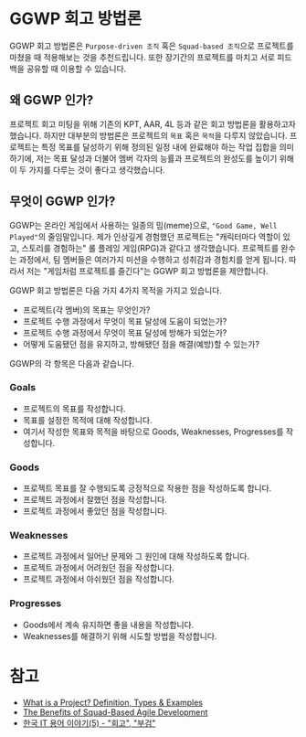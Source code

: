 # GGWP 회고 방법론

GGWP 회고 방법론은 `Purpose-driven 조직` 혹은 `Squad-based 조직`으로 프로젝트를 마쳤을 때 적용해보는 것을 추천드립니다.
또한 장기간의 프로젝트를 마치고 서로 피드백을 공유할 때 이용할 수 있습니다.

## 왜 GGWP 인가?
프로젝트 회고 미팅을 위해 기존의 KPT, AAR, 4L 등과 같은 회고 방법론을 활용하고자 했습니다.
하지만 대부분의 방법론은 프로젝트의 `목표` 혹은 `목적`을 다루지 않았습니다.
프로젝트는 특정 목표를 달성하기 위해 정의된 일정 내에 완료해야 하는 작업 집합을 의미하기에,
저는 목표 달성과 더불어 멤버 각자의 능률과 프로젝트의 완성도를 높이기 위해 이 두 가지를 다루는 것이 좋다고 생각했습니다.

## 무엇이 GGWP 인가?
GGWP는 온라인 게임에서 사용하는 일종의 밈(meme)으로, `"Good Game, Well Played"`의 줄임말입니다.
제가 인상깊게 경험했던 프로젝트는 "캐릭터마다 역할이 있고, 스토리를 경험하는" 롤 플레잉 게임(RPG)과 같다고 생각했습니다. 프로젝트를 완수는 과정에서, 팀 멤버들은 여러가지 미션을 수행하고 성취감과 경험치를 얻게 됩니다. 따라서 저는 "게임처럼 프로젝트를 즐긴다"는 GGWP 회고 방법론을 제안합니다.

GGWP 회고 방법론은 다음 가지 4가지 목적을 가지고 있습니다.

* 프로젝트(각 멤버)의 목표는 무엇인가?
* 프로젝트 수행 과정에서 무엇이 목표 달성에 도움이 되었는가?
* 프로젝트 수행 과정에서 무엇이 목표 달성에 방해가 되었는가?
* 어떻게 도움됐던 점을 유지하고, 방해됐던 점을 해결(예방)할 수 있는가?

GGWP의 각 항목은 다음과 같습니다.

### Goals
* 프로젝트의 목표를 작성합니다.
* 목표를 설정한 목적에 대해 작성합니다.
* 여기서 작성한 목표와 목적을 바탕으로 Goods, Weaknesses, Progresses를 작성합니다.

### Goods
* 프로젝트 목표를 잘 수행되도록 긍정적으로 작용한 점을 작성하도록 합니다.
* 프로젝트 과정에서 잘했던 점을 작성합니다.
* 프로젝트 과정에서 좋았던 점을 작성합니다.

### Weaknesses
* 프로젝트 과정에서 일어난 문제와 그 원인에 대해 작성하도록 합니다.
* 프로젝트 과정에서 어려웠던 점을 작성합니다.
* 프로젝트 과정에서 아쉬웠던 점을 작성합니다.

### Progresses
* Goods에서 계속 유지하면 좋을 내용을 작성합니다.
* Weaknesses를 해결하기 위해 시도할 방법을 작성합니다.

# 참고
* [What is a Project? Definition, Types & Examples](https://www.projectmanager.com/blog/project-definition)
* [The Benefits of Squad-Based Agile Development](https://www.revelo.com/blog/the-benefits-of-squad-based-agile-development)
* [한국 IT 용어 이야기(5) - "회고", "부검"](https://www.linkedin.com/pulse/%ED%95%9C%EA%B5%AD-%EC%9A%A9%EC%96%B4-%EC%9D%B4%EC%95%BC%EA%B8%B0-5-%ED%9A%8C%EA%B3%A0-%EB%B6%80%EA%B2%80-chaesang-jung-vcu3c/?originalSubdomain=kr)
